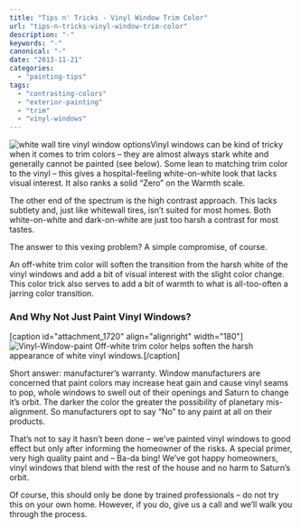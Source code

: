 ```yaml
---
title: "Tips n' Tricks - Vinyl Window Trim Color"
url: "tips-n-tricks-vinyl-window-trim-color"
description: "-"
keywords: "-"
canonical: "-"
date: "2013-11-21"
categories:
  - "painting-tips"
tags:
  - "contrasting-colors"
  - "exterior-painting"
  - "trim"
  - "vinyl-windows"
---
```


![white wall tire vinyl window options](/images/white-wall-tire_opt.jpg "White Wall Tire")Vinyl windows can be kind of tricky when it comes to trim colors – they are almost always stark white and generally cannot be painted (see below). Some lean to matching trim color to the vinyl – this gives a hospital-feeling white-on-white look that lacks visual interest. It also ranks a solid “Zero” on the Warmth scale.

The other end of the spectrum is the high contrast approach. This lacks subtlety and, just like whitewall tires, isn’t suited for most homes. Both white-on-white and dark-on-white are just too harsh a contrast for most tastes.

The answer to this vexing problem? A simple compromise, of course.

An off-white trim color will soften the transition from the harsh white of the vinyl windows and add a bit of visual interest with the slight color change. This color trick also serves to add a bit of warmth to what is all-too-often a jarring color transition.

### And Why Not Just Paint Vinyl Windows?

\[caption id="attachment\_1720" align="alignright" width="180"\]![Vinyl-Window-paint](/images/Vinyl-Window-paint.jpg "Vinyl Window Paint") Off-white trim color helps soften the harsh appearance of white vinyl windows.\[/caption\]

Short answer: manufacturer’s warranty. Window manufacturers are concerned that paint colors may increase heat gain and cause vinyl seams to pop, whole windows to swell out of their openings and Saturn to change it’s orbit. The darker the color the greater the possibility of planetary mis-alignment. So manufacturers opt to say “No” to any paint at all on their products.

That’s not to say it hasn’t been done – we’ve painted vinyl windows to good effect but only after informing the homeowner of the risks. A special primer, very high quality paint and – Ba-da bing! We’ve got happy homeowners, vinyl windows that blend with the rest of the house and no harm to Saturn’s orbit.

Of course, this should only be done by trained professionals – do not try this on your own home. However, if you do, give us a call and we’ll walk you through the process.
